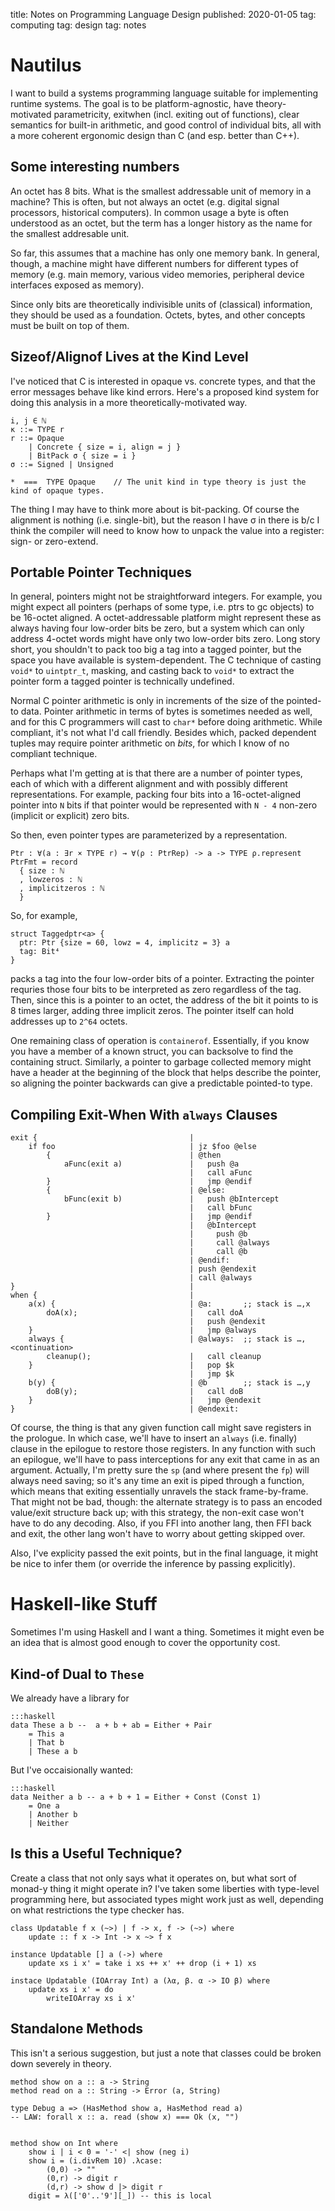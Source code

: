 title: Notes on Programming Language Design
published: 2020-01-05
tag: computing
tag: design
tag: notes


# Nautilus

I want to build a systems programming language suitable for implementing runtime systems.
The goal is to be platform-agnostic, have theory-motivated parametricity, exitwhen (incl. exiting out of functions), clear semantics for built-in arithmetic, and good control of individual bits, all with a more coherent ergonomic design than C (and esp. better than C++).

## Some interesting numbers

An octet has 8 bits.
What is the smallest addressable unit of memory in a machine?
This is often, but not always an octet (e.g. digital signal processors, historical computers).
In common usage a byte is often understood as an octet, but the term has a longer history as the name for the smallest addresable unit.

So far, this assumes that a machine has only one memory bank.
In general, though, a machine might have different numbers for different types of memory (e.g. main memory, various video memories, peripheral device interfaces exposed as memory).

Since only bits are theoretically indivisible units of (classical) information, they should be used as a foundation.
Octets, bytes, and other concepts must be built on top of them.

## Sizeof/Alignof Lives at the Kind Level

I've noticed that C is interested in opaque vs. concrete types, and that the error messages behave like kind errors.
Here's a proposed kind system for doing this analysis in a more theoretically-motivated way.

```
i, j ∈ ℕ
κ ::= TYPE r
r ::= Opaque
    | Concrete { size = i, align = j }
    | BitPack σ { size = i }
σ ::= Signed | Unsigned

*  ===  TYPE Opaque    // The unit kind in type theory is just the kind of opaque types.
```

The thing I may have to think more about is bit-packing.
Of course the alignment is nothing (i.e. single-bit), but the reason I have σ in there is b/c
    I think the compiler will need to know how to unpack the value into a register: sign- or zero-extend.

## Portable Pointer Techniques

In general, pointers might not be straightforward integers.
For example, you might expect all pointers (perhaps of some type, i.e. ptrs to gc objects) to be 16-octet aligned.
A octet-addressable platform might represent these as always having four low-order bits be zero, but a system which can only address 4-octet words might have only two low-order bits zero.
Long story short, you shouldn't to pack too big a tag into a tagged pointer, but the space you have available is system-dependent.
The C technique of casting `void*` to `uintptr_t`, masking, and casting back to `void*` to extract the pointer form a tagged pointer is technically undefined.

Normal C pointer arithmetic is only in increments of the size of the pointed-to data.
Pointer arithmetic in terms of bytes is sometimes needed as well, and for this C programmers will cast to `char*` before doing arithmetic.
While compliant, it's not what I'd call friendly.
Besides which, packed dependent tuples may require pointer arithmetic on _bits_, for which I know of no compliant technique.

Perhaps what I'm getting at is that there are a number of pointer types, each of which with a different alignment and with possibly different representations.
For example, packing four bits into a 16-octet-aligned pointer into `N` bits if that pointer would be represented with `N - 4` non-zero (implicit or explicit) zero bits.

So then, even pointer types are parameterized by a representation.

```
Ptr : ∀(a : ∃r × TYPE r) → ∀(ρ : PtrRep) -> a -> TYPE ρ.represent
PtrFmt = record
  { size : ℕ
  , lowzeros : ℕ
  , implicitzeros : ℕ
  }
```

So, for example,

```
struct Taggedptr<a> {
  ptr: Ptr {size = 60, lowz = 4, implicitz = 3} a
  tag: Bit⁴
}
```

packs a tag into the four low-order bits of a pointer.
Extracting the pointer requries those four bits to be interpreted as zero regardless of the tag.
Then, since this is a pointer to an octet, the address of the bit it points to is 8 times larger, adding three implicit zeros.
The pointer itself can hold addresses up to `2^64` octets.

One remaining class of operation is `containerof`.
Essentially, if you know you have a member of a known struct, you can backsolve to find the containing struct.
Similarly, a pointer to garbage collected memory might have a header at the beginning of the block that helps describe the pointer, so aligning the pointer backwards can give a predictable pointed-to type.


## Compiling Exit-When With `always` Clauses

```
exit {                                  | 
    if foo                              | jz $foo @else
        {                               | @then
            aFunc(exit a)               |   push @a
                                        |   call aFunc
        }                               |   jmp @endif
        {                               | @else:
            bFunc(exit b)               |   push @bIntercept
                                        |   call bFunc
        }                               |   jmp @endif
                                        |   @bIntercept
                                        |     push @b
                                        |     call @always
                                        |     call @b
                                        | @endif:
                                        | push @endexit
                                        | call @always
}                                       | 
when {                                  | 
    a(x) {                              | @a:       ;; stack is …,x
        doA(x);                         |   call doA
                                        |   push @endexit
    }                                   |   jmp @always
    always {                            | @always:  ;; stack is …,<continuation>
        cleanup();                      |   call cleanup
    }                                   |   pop $k
                                        |   jmp $k
    b(y) {                              | @b        ;; stack is …,y
        doB(y);                         |   call doB
    }                                   |   jmp @endexit
}                                       | @endexit:
```


Of course, the thing is that any given function call might save registers in the prologue.
In which case, we'll have to insert an `always` (i.e. finally) clause in the epilogue to restore those registers.
In any function with such an epilogue, we'll have to pass interceptions for any exit that came in as an argument.
Actually, I'm pretty sure the `sp` (and where present the `fp`) will always need saving;
    so it's any time an exit is piped through a function,
    which means that exiting essentially unravels the stack frame-by-frame.
That might not be bad, though:
    the alternate strategy is to pass an encoded value/exit structure back up;
    with this strategy, the non-exit case won't have to do any decoding.
Also, if you FFI into another lang, then FFI back and exit, the other lang won't have to worry about getting skipped over.

Also, I've explicity passed the exit points, but in the final language, it might be nice to infer them (or override the inference by passing explicitly).


# Haskell-like Stuff

Sometimes I'm using Haskell and I want a thing.
Sometimes it might even be an idea that is almost good enough to cover the opportunity cost.

## Kind-of Dual to `These`

We already have a library for

```
:::haskell
data These a b --  a + b + ab = Either + Pair
    = This a
    | That b
    | These a b
```

But I've occaisionally wanted:

```
:::haskell
data Neither a b -- a + b + 1 = Either + Const (Const 1)
    = One a
    | Another b
    | Neither
```

## Is this a Useful Technique?

Create a class that not only says what it operates on, but what sort of monad-y thing it might operate in?
I've taken some liberties with type-level programming here, but associated types might work just as well,
    depending on what restrictions the type checker has.

```
class Updatable f x (~>) | f -> x, f -> (~>) where
    update :: f x -> Int -> x ~> f x

instance Updatable [] a (->) where
    update xs i x' = take i xs ++ x' ++ drop (i + 1) xs

instace Updatable (IOArray Int) a (λα, β. α -> IO β) where
    update xs i x' = do
        writeIOArray xs i x'
```


## Standalone Methods

This isn't a serious suggestion, but just a note that classes could be broken down severely in theory.

```
method show on a :: a -> String
method read on a :: String -> Error (a, String)

type Debug a => (HasMethod show a, HasMethod read a)
-- LAW: forall x :: a. read (show x) === Ok (x, "")


method show on Int where
    show i | i < 0 = '-' <| show (neg i)
    show i = (i.divRem 10) .λcase:
        (0,0) -> ""
        (0,r) -> digit r
        (d,r) -> show d |> digit r 
    digit = λ(['0'..'9'][_]) -- this is local
```

